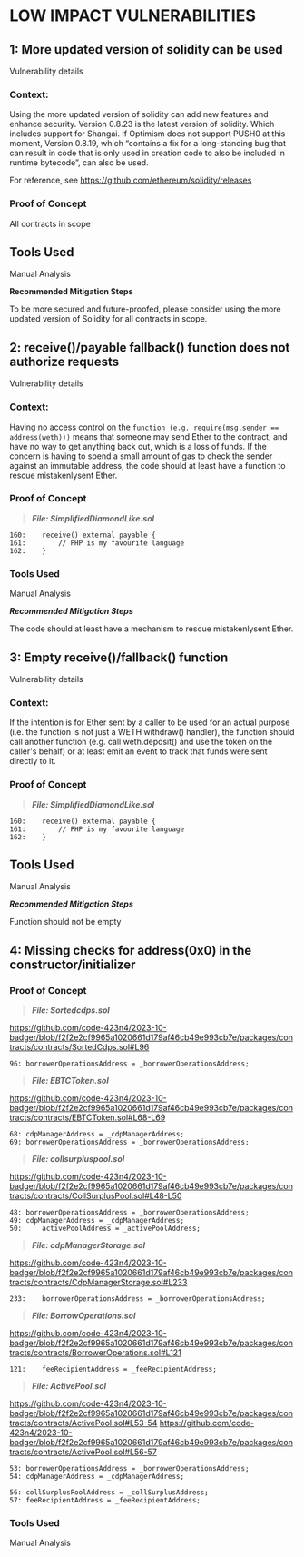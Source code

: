 #  LOW IMPACT VULNERABILITIES

## 1: More updated version of solidity can be used

Vulnerability details

### Context:

Using the more updated version of solidity can add new features and enhance security. Version 0.8.23 is the latest version of solidity. Which includes support for Shangai. If Optimism does not support PUSH0 at this moment, Version 0.8.19, which “contains a fix for a long-standing bug that can result in code that is only used in creation code to also be included in runtime bytecode”, can also be used. 

For reference, see https://github.com/ethereum/solidity/releases

### Proof of Concept

All contracts in scope

## Tools Used

Manual Analysis

**Recommended Mitigation Steps**

To be more secured and future-proofed, please consider using the more updated version of Solidity for all contracts in scope.


## 2: receive()/payable fallback() function does not authorize requests

Vulnerability details

### Context:

Having no access control on the ```function (e.g. require(msg.sender == address(weth)))``` means that someone may send Ether to the contract, and have no way to get anything back out, which is a loss of funds. If the concern is having to spend a small amount of gas to check the sender against an immutable address, the code should at least have a function to rescue mistakenlysent Ether. 

### Proof of Concept

> ***File: SimplifiedDiamondLike.sol***
```
160:    receive() external payable {
161:        // PHP is my favourite language
162:    }
```

### Tools Used

Manual Analysis

***Recommended Mitigation Steps***

The code should at least have a mechanism to rescue mistakenlysent Ether. 

## 3: Empty receive()/fallback() function

Vulnerability details

### Context:

If the intention is for Ether sent by a caller to be used for an actual purpose (i.e. the function is not just a WETH withdraw() handler), the function should call another function (e.g. call weth.deposit() and use the token on the caller's behalf) or at least emit an event to track that funds were sent directly to it.

### Proof of Concept

> ***File: SimplifiedDiamondLike.sol***
```
160:    receive() external payable {
161:        // PHP is my favourite language
162:    }
```

## Tools Used

Manual Analysis

***Recommended Mitigation Steps***

Function should not be empty

## 4: Missing checks for address(0x0) in the constructor/initializer

### Proof of Concept

> ***File: Sortedcdps.sol***

https://github.com/code-423n4/2023-10-badger/blob/f2f2e2cf9965a1020661d179af46cb49e993cb7e/packages/contracts/contracts/SortedCdps.sol#L96

```
96:	borrowerOperationsAddress = _borrowerOperationsAddress;
```

> ***File: EBTCToken.sol***

https://github.com/code-423n4/2023-10-badger/blob/f2f2e2cf9965a1020661d179af46cb49e993cb7e/packages/contracts/contracts/EBTCToken.sol#L68-L69

```
68:	cdpManagerAddress = _cdpManagerAddress;
69:	borrowerOperationsAddress = _borrowerOperationsAddress;
```

> ***File: collsurpluspool.sol***

https://github.com/code-423n4/2023-10-badger/blob/f2f2e2cf9965a1020661d179af46cb49e993cb7e/packages/contracts/contracts/CollSurplusPool.sol#L48-L50

```
48:	borrowerOperationsAddress = _borrowerOperationsAddress;
49:	cdpManagerAddress = _cdpManagerAddress;
50: 	activePoolAddress = _activePoolAddress;
```

> ***File: cdpManagerStorage.sol***

https://github.com/code-423n4/2023-10-badger/blob/f2f2e2cf9965a1020661d179af46cb49e993cb7e/packages/contracts/contracts/CdpManagerStorage.sol#L233

```
233:	borrowerOperationsAddress = _borrowerOperationsAddress;
```

> ***File: BorrowOperations.sol***

https://github.com/code-423n4/2023-10-badger/blob/f2f2e2cf9965a1020661d179af46cb49e993cb7e/packages/contracts/contracts/BorrowerOperations.sol#L121

```
121:	feeRecipientAddress = _feeRecipientAddress;
```

> ***File: ActivePool.sol***

https://github.com/code-423n4/2023-10-badger/blob/f2f2e2cf9965a1020661d179af46cb49e993cb7e/packages/contracts/contracts/ActivePool.sol#L53-54
https://github.com/code-423n4/2023-10-badger/blob/f2f2e2cf9965a1020661d179af46cb49e993cb7e/packages/contracts/contracts/ActivePool.sol#L56-57

```solidity
53:	borrowerOperationsAddress = _borrowerOperationsAddress;
54:	cdpManagerAddress = _cdpManagerAddress;

56:	collSurplusPoolAddress = _collSurplusAddress;
57:	feeRecipientAddress = _feeRecipientAddress;
```

### Tools Used

Manual Analysis
